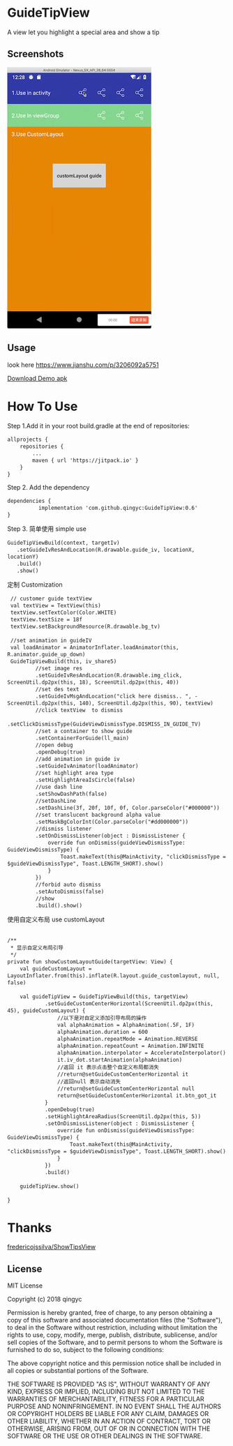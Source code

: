 # GuideTipView
A view  let you  highlight a special area and show a tip  

Screenshots
-----------
![demo](https://github.com/qingyc/GuideTipView/blob/master/sample/art/guideTipView-HD.gif)


Usage
----

look here
https://www.jianshu.com/p/3206092a5751

[Download Demo apk](https://github.com/qingyc/GuideTipView/blob/master/sample/release/sample-release.apk)


# How To Use
Step 1.Add it in your root build.gradle at the end of repositories:
```
allprojects {
	repositories {
		...
		maven { url 'https://jitpack.io' }
	}
}
```
Step 2. Add the dependency
```
dependencies {
          implementation 'com.github.qingyc:GuideTipView:0.6'
}
```	
Step 3.
简单使用
simple use 
```
GuideTipViewBuild(context, targetIv)
   .setGuideIvResAndLocation(R.drawable.guide_iv, locationX, locationY)
   .build()
   .show()
```
定制
Customization
```
 // customer guide textView
 val textView = TextView(this)
 textView.setTextColor(Color.WHITE)
 textView.textSize = 18f
 textView.setBackgroundResource(R.drawable.bg_tv)

 //set animation in guideIV
 val loadAnimator = AnimatorInflater.loadAnimator(this, R.animator.guide_up_down)
 GuideTipViewBuild(this, iv_share5)
         //set image res
         .setGuideIvResAndLocation(R.drawable.img_click, ScreenUtil.dp2px(this, 18), ScreenUtil.dp2px(this, 40))
         //set des text
         .setGuideIvMsgAndLocation("click here dismiss.. ", -ScreenUtil.dp2px(this, 140), ScreenUtil.dp2px(this, 90), textView)
         //click textView  to dismiss
         .setClickDismissType(GuideViewDismissType.DISMISS_IN_GUIDE_TV)
         //set a container to show guide
         .setContainerForGuide(ll_main)
         //open debug
         .openDebug(true)
         //add animation in guide iv
         .setGuideIvAnimator(loadAnimator)
         //set highlight area type
         .setHighlightAreaIsCircle(false)
         //use dash line
         .setShowDashPath(false)
         //setDashLine
         .setDashLine(3f, 20f, 10f, 0f, Color.parseColor("#000000"))
         //set translucent background alpha value
         .setMaskBgColorInt(Color.parseColor("#dd000000"))
         //dismiss listener
         .setOnDismissListener(object : DismissListener {
             override fun onDismiss(guideViewDismissType: GuideViewDismissType) {
                 Toast.makeText(this@MainActivity, "clickDismissType = $guideViewDismissType", Toast.LENGTH_SHORT).show()
             }
         })
         //forbid auto dismiss
         .setAutoDismiss(false)
         //show
         .build().show()
```
 使用自定义布局
 use customLayout 
 ```

 /**
  * 显示自定义布局引导
  */
 private fun showCustomLayoutGuide(targetView: View) {
     val guideCustomLayout = LayoutInflater.from(this).inflate(R.layout.guide_customlayout, null, false)

     val guideTipView = GuideTipViewBuild(this, targetView)
             .setGuideCustomCenterHorizontal(ScreenUtil.dp2px(this, 45), guideCustomLayout) {
                 //以下是对自定义添加引导布局的操作
                 val alphaAnimation = AlphaAnimation(.5F, 1F)
                 alphaAnimation.duration = 600
                 alphaAnimation.repeatMode = Animation.REVERSE
                 alphaAnimation.repeatCount = Animation.INFINITE
                 alphaAnimation.interpolator = AccelerateInterpolator()
                 it.iv_dot.startAnimation(alphaAnimation)
                 //返回 it 表示点击整个自定义布局都消失
                 //return@setGuideCustomCenterHorizontal it
                 //返回null 表示自动消失
                 //return@setGuideCustomCenterHorizontal null
                 return@setGuideCustomCenterHorizontal it.btn_got_it
             }
             .openDebug(true)
             .setHighlightAreaRadius(ScreenUtil.dp2px(this, 5))
             .setOnDismissListener(object : DismissListener {
                 override fun onDismiss(guideViewDismissType: GuideViewDismissType) {
                     Toast.makeText(this@MainActivity, "clickDismissType = $guideViewDismissType", Toast.LENGTH_SHORT).show()
                 }
             })
             .build()

     guideTipView.show()

 }
```
# Thanks

[fredericojssilva/ShowTipsView](https://github.com/fredericojssilva/ShowTipsView)

License
-------
MIT License

Copyright (c) 2018 qingyc

Permission is hereby granted, free of charge, to any person obtaining a copy
of this software and associated documentation files (the "Software"), to deal
in the Software without restriction, including without limitation the rights
to use, copy, modify, merge, publish, distribute, sublicense, and/or sell
copies of the Software, and to permit persons to whom the Software is
furnished to do so, subject to the following conditions:

The above copyright notice and this permission notice shall be included in all
copies or substantial portions of the Software.

THE SOFTWARE IS PROVIDED "AS IS", WITHOUT WARRANTY OF ANY KIND, EXPRESS OR
IMPLIED, INCLUDING BUT NOT LIMITED TO THE WARRANTIES OF MERCHANTABILITY,
FITNESS FOR A PARTICULAR PURPOSE AND NONINFRINGEMENT. IN NO EVENT SHALL THE
AUTHORS OR COPYRIGHT HOLDERS BE LIABLE FOR ANY CLAIM, DAMAGES OR OTHER
LIABILITY, WHETHER IN AN ACTION OF CONTRACT, TORT OR OTHERWISE, ARISING FROM,
OUT OF OR IN CONNECTION WITH THE SOFTWARE OR THE USE OR OTHER DEALINGS IN THE
SOFTWARE.
